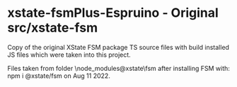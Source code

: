 # xstate-fsmPlus-Espruino - Original src/xstate-fsm

Copy of the original XState FSM package TS source files with build installed JS files which were taken into this project.

Files taken from folder \node_modules\@xstate\fsm after installing FSM with: 
npm i @xstate/fsm 
on Aug 11 2022.